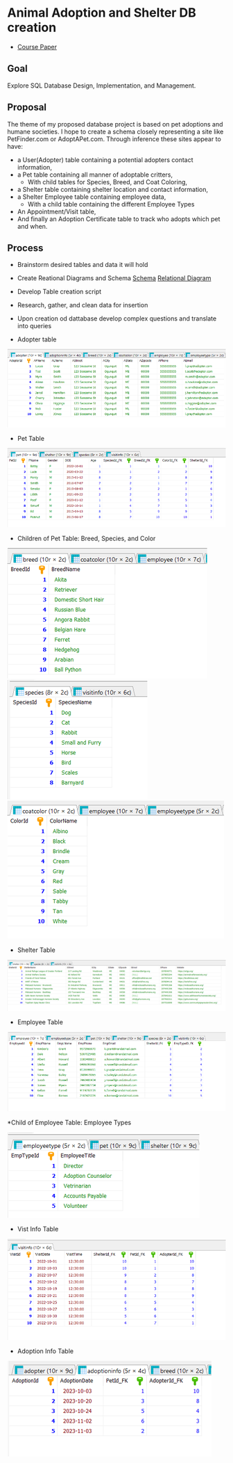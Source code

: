 # Animal Adoption and Shelter DB creation

* [Course Paper](https://docs.google.com/document/d/11hdAN6mYcZeksjlhoQnG7yAX3CirxHW07EH-ylHUOIg/edit?usp=sharing)

## Goal
Explore SQL Database Design, Implementation, and Management. 

## Proposal
The theme of my proposed database project is based on pet adoptions and humane societies. I hope to create a schema closely representing a site like PetFinder.com or AdoptAPet.com. Through inference these sites appear to have:
* a User(Adopter) table containing a potential adopters contact information, 
* a Pet table containing all manner of adoptable critters, 
  * With child tables for Species, Breed, and Coat Coloring,
* a Shelter table containing shelter location and contact information,
* a Shelter Employee table containing employee data,
  * With a child table containing the different Employee Types
* An Appointment/Visit table,
* And finally an Adoption Certificate table to track who adopts which pet and when.

## Process
* Brainstorm desired tables and data it will hold
* Create Reational Diagrams and Schema
  [Schema](https://github.com/acroak/animalshelterDB/blob/main/imgs/Schema.png)
  [Relational Diagram](https://github.com/acroak/animalshelterDB/blob/main/imgs/uml.png)
* Develop Table creation script
* Research, gather, and clean data for insertion
* Upon creation od dattabase develop complex questions and translate into queries

* Adopter table

![adopter table](https://github.com/acroak/animalshelterDB/blob/main/imgs/tables/adopter_table.png)

* Pet Table

![pet info table](https://github.com/acroak/animalshelterDB/blob/main/imgs/tables/petinfo_table.png)

* Children of Pet Table: Breed, Species, and Color

![breed table](https://github.com/acroak/animalshelterDB/blob/main/imgs/tables/breed_table.png)
![species table](https://github.com/acroak/animalshelterDB/blob/main/imgs/tables/species_table.png)
![coat color table](https://github.com/acroak/animalshelterDB/blob/main/imgs/tables/coatcolor_table.png)

* Shelter Table

![shelter info table](https://github.com/acroak/animalshelterDB/blob/main/imgs/tables/shelter_table.png)

* Employee Table

![employee info table](https://github.com/acroak/animalshelterDB/blob/main/imgs/tables/employee_table.png)

*Child of Employee Table: Employee Types

![employee type table](https://github.com/acroak/animalshelterDB/blob/main/imgs/tables/employeetype_table.png)

* Vist Info Table

![visit info table](https://github.com/acroak/animalshelterDB/blob/main/imgs/tables/visitinfo_table.png)

* Adoption Info Table

![adoption info table](https://github.com/acroak/animalshelterDB/blob/main/imgs/tables/adoptioninfo_table.png)
